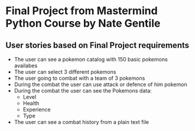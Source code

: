 # Final Project from Mastermind Python Course by Nate Gentile

## User stories based on Final Project requirements

- The user can see a pokemon catalog with 150 basic pokemons availabes
- The user can select 3 different pokemons
- The user going to combat with a team of 3 pokemons
- During the combat the user can use attack or defence of him pokemon
- During the combat the user can see the Pokemons data:
  - Level
  - Health
  - Experience
  - Type
- The user can see a combat history from a plain text file
